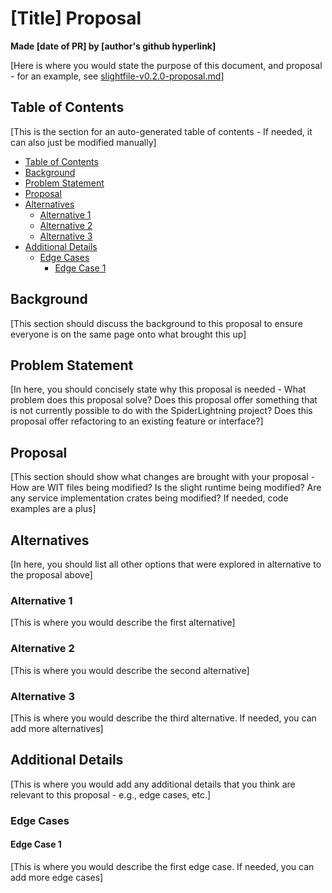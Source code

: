 # [Title] Proposal
**Made [date of PR] by [author's github hyperlink]**

[Here is where you would state the purpose of this document, and proposal - for an example, see [slightfile-v0.2.0-proposal.md](https://github.com/deislabs/spiderlightning/blob/main/proposals/slightfile-v0.2.0-proposal.md)]

## <a name='TableofContents'></a>Table of Contents

[This is the section for an auto-generated table of contents - If needed, it can also just be modified manually]

<!-- vscode-markdown-toc -->
* [Table of Contents](#TableofContents)
* [Background](#Background)
* [Problem Statement](#ProblemStatement)
* [Proposal](#Proposal)
* [Alternatives](#Alternatives)
	* [Alternative 1](#Alternative1)
	* [Alternative 2](#Alternative2)
	* [Alternative 3](#Alternative3)
* [Additional Details](#AdditionalDetails)
	* [Edge Cases](#EdgeCases)
		* [Edge Case 1](#EdgeCase1)

<!-- vscode-markdown-toc-config
	numbering=false
	autoSave=true
	/vscode-markdown-toc-config -->
<!-- /vscode-markdown-toc -->

## <a name='Background'></a>Background

[This section should discuss the background to this proposal to ensure everyone is on the same page onto what brought this up]

## <a name='ProblemStatement'></a>Problem Statement

[In here, you should concisely state why this proposal is needed - What problem does this proposal solve? Does this proposal offer something that is not currently possible to do with the SpiderLightning project? Does this proposal offer refactoring to an existing feature or interface?]

## <a name='Proposal'></a>Proposal

[This section should show what changes are brought with your proposal - How are WIT files being modified? Is the slight runtime being modified? Are any service implementation crates being modified? If needed, code examples are a plus]

## <a name='Alternatives'></a>Alternatives

[In here, you should list all other options that were explored in alternative to the proposal above]

### <a name='Alternative1'></a>Alternative 1

[This is where you would describe the first alternative]

### <a name='Alternative2'></a>Alternative 2

[This is where you would describe the second alternative]

### <a name='Alternative3'></a>Alternative 3

[This is where you would describe the third alternative. If needed, you can add more alternatives]

## <a name='AdditionalDetails'></a>Additional Details

[This is where you would add any additional details that you think are relevant to this proposal - e.g., edge cases, etc.]

### <a name='EdgeCases'></a>Edge Cases

#### <a name='EdgeCase1'></a>Edge Case 1

[This is where you would describe the first edge case. If needed, you can add more edge cases]